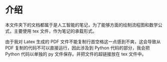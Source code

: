 # 介绍

本文件夹下的文档都属于是人工智能的笔记，为了能够方面的绘制流程图和数学公式，主要使用 tex 文件，作为笔记的承载形式。

由于我对 Latex 生成的 PDF 文件不能复制行首空格这一点感到不爽，这会导致从 PDF 复制的代码不可以直接运行，因此涉及到 Python 代码的部分，我会把 Python 代码以单独的 py 文件保存。并把文件的超链接放在 tex 文件中。
